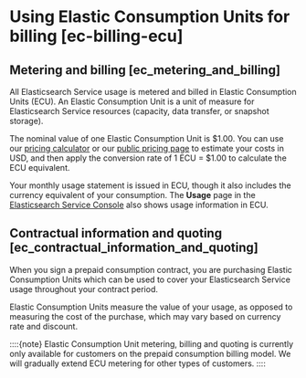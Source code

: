 # Using Elastic Consumption Units for billing [ec-billing-ecu]


## Metering and billing [ec_metering_and_billing] 

All Elasticsearch Service usage is metered and billed in Elastic Consumption Units (ECU). An Elastic Consumption Unit is a unit of measure for Elasticsearch Service resources (capacity, data transfer, or snapshot storage).

The nominal value of one Elastic Consumption Unit is $1.00. You can use our [pricing calculator](https://cloud.elastic.co/pricing) or our [public pricing page](https://ela.st/esspricelist) to estimate your costs in USD, and then apply the conversion rate of 1 ECU = $1.00 to calculate the ECU equivalent.

Your monthly usage statement is issued in ECU, though it also includes the currency equivalent of your consumption. The **Usage** page in the [Elasticsearch Service Console](https://cloud.elastic.co?page=docs&placement=docs-body) also shows usage information in ECU.


## Contractual information and quoting [ec_contractual_information_and_quoting] 

When you sign a prepaid consumption contract, you are purchasing Elastic Consumption Units which can be used to cover your Elasticsearch Service usage throughout your contract period.

Elastic Consumption Units measure the value of your usage, as opposed to measuring the cost of the purchase, which may vary based on currency rate and discount.

::::{note} 
Elastic Consumption Unit metering, billing and quoting is currently only available for customers on the prepaid consumption billing model. We will gradually extend ECU metering for other types of customers.
::::


